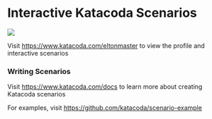 # Interactive Katacoda Scenarios

[![](http://shields.katacoda.com/katacoda/eltonmaster/count.svg)](https://www.katacoda.com/eltonmaster "Get your profile on Katacoda.com")

Visit https://www.katacoda.com/eltonmaster to view the profile and interactive scenarios

### Writing Scenarios
Visit https://www.katacoda.com/docs to learn more about creating Katacoda scenarios

For examples, visit https://github.com/katacoda/scenario-example
